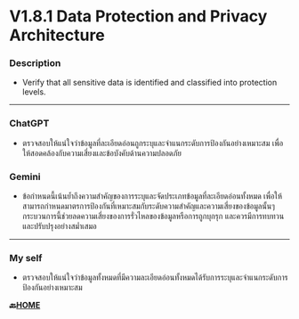 # **V1.8.1 Data Protection and Privacy Architecture**

### **Description**
- Verify that all sensitive data is identified and classified into protection levels.

---

### **ChatGPT**
- ตรวจสอบให้แน่ใจว่าข้อมูลที่ละเอียดอ่อนถูกระบุและจำแนกระดับการป้องกันอย่างเหมาะสม เพื่อให้สอดคล้องกับความเสี่ยงและข้อบังคับด้านความปลอดภัย

### **Gemini**
- ข้อกำหนดนี้เน้นย้ำถึงความสำคัญของการระบุและจัดประเภทข้อมูลที่ละเอียดอ่อนทั้งหมด เพื่อให้สามารถกำหนดมาตรการป้องกันที่เหมาะสมกับระดับความสำคัญและความเสี่ยงของข้อมูลนั้นๆ  กระบวนการนี้ช่วยลดความเสี่ยงของการรั่วไหลของข้อมูลหรือการถูกบุกรุก  และควรมีการทบทวนและปรับปรุงอย่างสม่ำเสมอ

---

### **My self**
- ตรวจสอบให้แน่ใจว่าข้อมูลทั้งหมดที่มีความละเอียดอ่อนทั้งหมดได้รับการระบุและจำแนกระดับการป้องกันอย่างเหมาะสม

**🔙[HOME](README.md)**
